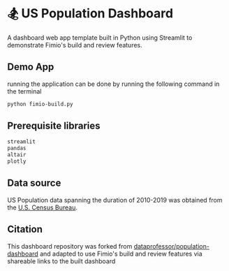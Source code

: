 # 🏂 US Population Dashboard

A dashboard web app template built in Python using Streamlit to demonstrate Fimio's build and review features.

## Demo App
running the application can be done by running the following command in the terminal
```bash
python fimio-build.py
```

## Prerequisite libraries
```bash
streamlit
pandas
altair
plotly
```

## Data source
US Population data spanning the duration of 2010-2019 was obtained from the [U.S. Census Bureau](https://www.census.gov/data/datasets/time-series/demo/popest/2010s-state-total.html).

## Citation
This dashboard repository was forked from [dataprofessor/population-dashboard](https://github.com/dataprofessor/population-dashboard) and adapted to use Fimio's build and review features via shareable links to the built dashboard

